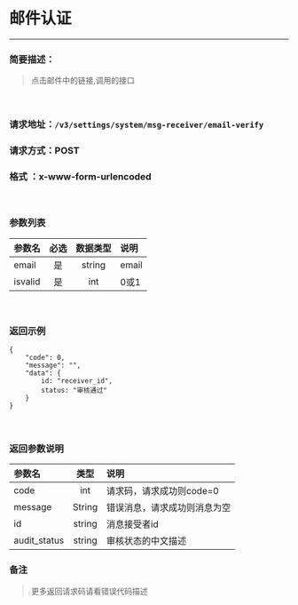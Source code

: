 　
# 邮件认证
---
### 简要描述：
>点击邮件中的链接,调用的接口

　　　　

### 请求地址：```/v3/settings/system/msg-receiver/email-verify```

### 请求方式：POST

### 格式 ：x-www-form-urlencoded
　

### 参数列表

参数名 | 必选 | 数据类型 | 说明 
:------ | :----:| :--------: |:---- 
email|是|string|email
isvalid|是|int|0或1


　

### 返回示例
```
{
    "code": 0,
    "message": "",
    "data": {
        id: "receiver_id",
        status: "审核通过"
    }
}
```
　

### 返回参数说明

参数名 | 类型 | 说明
:---   |:---: |:---
code | int | 请求码，请求成功则code=0
message | String | 错误消息，请求成功则消息为空
id|string|消息接受者id
audit_status|string|审核状态的中文描述


### 备注
>更多返回请求码请看错误代码描述